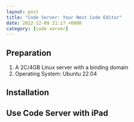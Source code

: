 ```yaml
---
layout: post
title: "Code Server: Your Next Code Editor"
date: 2022-12-09 21:17 +0800
category: [code server]
---
```

## Preparation

1. A 2C/4GB  Linux server with a binding domain
2. Operating System: Ubuntu 22.04

## Installation

## Use Code Server with iPad
